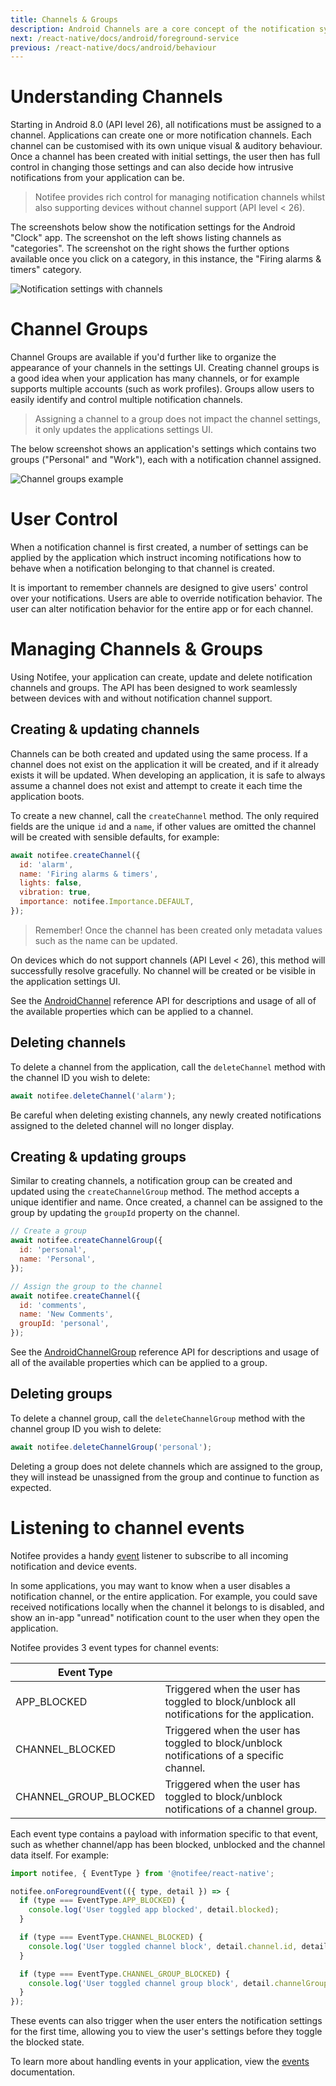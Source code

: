 ```yaml
---
title: Channels & Groups
description: Android Channels are a core concept of the notification system for Android. Learn how they impact you and your users.
next: /react-native/docs/android/foreground-service
previous: /react-native/docs/android/behaviour
---
```


# Understanding Channels

Starting in Android 8.0 (API level 26), all notifications must be assigned to a channel. Applications can create one or more notification channels. Each channel
can be customised with its own unique visual & auditory behaviour. Once a channel has been created with initial settings, the user
then has full control in changing those settings and can also decide how intrusive notifications from your application can be.

> Notifee provides rich control for managing notification channels whilst also supporting devices without channel support (API level < 26).

The screenshots below show the notification settings for the Android "Clock" app. The screenshot on the left shows listing channels as "categories". The screenshot on the right shows
the further options available once you click on a category, in this instance, the "Firing alarms & timers" category.

![Notification settings with channels](https://developer.android.com/images/ui/notifications/channel-settings_2x.png)

# Channel Groups

Channel Groups are available if you'd further like to organize the appearance of your channels in the settings UI. Creating channel groups is a good idea
when your application has many channels, or for example supports multiple accounts (such as work profiles). Groups allow users to easily identify
and control multiple notification channels.

> Assigning a channel to a group does not impact the channel settings, it only updates the applications settings UI.

The below screenshot shows an application's settings which contains two groups ("Personal" and "Work"), each with a notification channel
assigned.

![Channel groups example](https://developer.android.com/images/ui/notifications/channel-groups_2x.png)

# User Control

When a notification channel is first created, a number of settings can be applied by the application which instruct incoming notifications
how to behave when a notification belonging to that channel is created.

It is important to remember channels are designed to give users' control over your notifications.
Users are able to override notification behavior. The user can alter notification behavior for the entire app or for each channel.

# Managing Channels & Groups

Using Notifee, your application can create, update and delete notification channels and groups. The API has been designed to work seamlessly between
devices with and without notification channel support.

## Creating & updating channels

Channels can be both created and updated using the same process. If a channel does not exist on the application it will be created, and if it already
exists it will be updated. When developing an application, it is safe to always assume a channel does not exist and attempt to create it each time
the application boots.

To create a new channel, call the `createChannel` method. The only required fields are the unique `id` and a `name`, if other values are omitted the
channel will be created with sensible defaults, for example:

```js
await notifee.createChannel({
  id: 'alarm',
  name: 'Firing alarms & timers',
  lights: false,
  vibration: true,
  importance: notifee.Importance.DEFAULT,
});
```

> Remember! Once the channel has been created only metadata values such as the name can be updated.

On devices which do not support channels (API Level < 26), this method will successfully resolve gracefully. No channel will
be created or be visible in the application settings UI.

See the [AndroidChannel](/react-native/reference/androidchannel) reference API for descriptions and usage of all of the available
properties which can be applied to a channel.

## Deleting channels

To delete a channel from the application, call the `deleteChannel` method with the channel ID you wish to delete:

```js
await notifee.deleteChannel('alarm');
```

Be careful when deleting existing channels, any newly created notifications assigned to the deleted channel will no longer display.

## Creating & updating groups

Similar to creating channels, a notification group can be created and updated using the `createChannelGroup` method. The method
accepts a unique identifier and name. Once created, a channel can be assigned to the group by updating the `groupId` property on
the channel.

```js
// Create a group
await notifee.createChannelGroup({
  id: 'personal',
  name: 'Personal',
});

// Assign the group to the channel
await notifee.createChannel({
  id: 'comments',
  name: 'New Comments',
  groupId: 'personal',
});
```

See the [AndroidChannelGroup](/react-native/reference/androidchannelgroup) reference API for descriptions and usage of all of the available
properties which can be applied to a group.

## Deleting groups

To delete a channel group, call the `deleteChannelGroup` method with the channel group ID you wish to delete:

```js
await notifee.deleteChannelGroup('personal');
```

Deleting a group does not delete channels which are assigned to the group, they will instead be unassigned from the group and continue
to function as expected.

# Listening to channel events

Notifee provides a handy [event](/react-native/docs/events) listener to subscribe to all incoming notification and device events.

In some applications, you may want to know when a user disables a notification channel, or the entire application. For example,
you could save received notifications locally when the channel it belongs to is disabled, and show an in-app "unread"
notification count to the user when they open the application.

Notifee provides 3 event types for channel events:

| Event Type            |                                                                                             |
| --------------------- | ------------------------------------------------------------------------------------------- |
| APP_BLOCKED           | Triggered when the user has toggled to block/unblock all notifications for the application. |
| CHANNEL_BLOCKED       | Triggered when the user has toggled to block/unblock notifications of a specific channel.   |
| CHANNEL_GROUP_BLOCKED | Triggered when the user has toggled to block/unblock notifications of a channel group.      |

Each event type contains a payload with information specific to that event, such as whether channel/app has been blocked,
unblocked and the channel data itself. For example:

```js
import notifee, { EventType } from '@notifee/react-native';

notifee.onForegroundEvent(({ type, detail }) => {
  if (type === EventType.APP_BLOCKED) {
    console.log('User toggled app blocked', detail.blocked);
  }

  if (type === EventType.CHANNEL_BLOCKED) {
    console.log('User toggled channel block', detail.channel.id, detail.blocked);
  }

  if (type === EventType.CHANNEL_GROUP_BLOCKED) {
    console.log('User toggled channel group block', detail.channelGroup.id, detail.blocked);
  }
});
```

These events can also trigger when the user enters the notification settings for the first time, allowing you to
view the user's settings before they toggle the blocked state.

To learn more about handling events in your application, view the [events](/react-native/docs/events) documentation.

